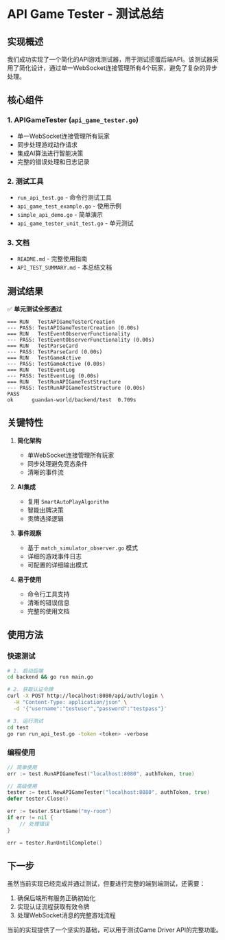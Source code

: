 # API Game Tester - 测试总结

## 实现概述

我们成功实现了一个简化的API游戏测试器，用于测试掼蛋后端API。该测试器采用了简化设计，通过单一WebSocket连接管理所有4个玩家，避免了复杂的异步处理。

## 核心组件

### 1. **APIGameTester** (`api_game_tester.go`)
- 单一WebSocket连接管理所有玩家
- 同步处理游戏动作请求
- 集成AI算法进行智能决策
- 完整的错误处理和日志记录

### 2. **测试工具**
- `run_api_test.go` - 命令行测试工具
- `api_game_test_example.go` - 使用示例
- `simple_api_demo.go` - 简单演示
- `api_game_tester_unit_test.go` - 单元测试

### 3. **文档**
- `README.md` - 完整使用指南
- `API_TEST_SUMMARY.md` - 本总结文档

## 测试结果

✅ **单元测试全部通过**
```
=== RUN   TestAPIGameTesterCreation
--- PASS: TestAPIGameTesterCreation (0.00s)
=== RUN   TestEventObserverFunctionality
--- PASS: TestEventObserverFunctionality (0.00s)
=== RUN   TestParseCard
--- PASS: TestParseCard (0.00s)
=== RUN   TestGameActive
--- PASS: TestGameActive (0.00s)
=== RUN   TestEventLog
--- PASS: TestEventLog (0.00s)
=== RUN   TestRunAPIGameTestStructure
--- PASS: TestRunAPIGameTestStructure (0.00s)
PASS
ok  	guandan-world/backend/test	0.709s
```

## 关键特性

1. **简化架构**
   - 单WebSocket连接管理所有玩家
   - 同步处理避免竞态条件
   - 清晰的事件流

2. **AI集成**
   - 复用 `SmartAutoPlayAlgorithm`
   - 智能出牌决策
   - 贡牌选择逻辑

3. **事件观察**
   - 基于 `match_simulator_observer.go` 模式
   - 详细的游戏事件日志
   - 可配置的详细输出模式

4. **易于使用**
   - 命令行工具支持
   - 清晰的错误信息
   - 完整的使用文档

## 使用方法

### 快速测试
```bash
# 1. 启动后端
cd backend && go run main.go

# 2. 获取认证令牌
curl -X POST http://localhost:8080/api/auth/login \
  -H "Content-Type: application/json" \
  -d '{"username":"testuser","password":"testpass"}'

# 3. 运行测试
cd test
go run run_api_test.go -token <token> -verbose
```

### 编程使用
```go
// 简单使用
err := test.RunAPIGameTest("localhost:8080", authToken, true)

// 高级使用
tester := test.NewAPIGameTester("localhost:8080", authToken, true)
defer tester.Close()

err := tester.StartGame("my-room")
if err != nil {
    // 处理错误
}

err = tester.RunUntilComplete()
```

## 下一步

虽然当前实现已经完成并通过测试，但要进行完整的端到端测试，还需要：

1. 确保后端所有服务正确初始化
2. 实现认证流程获取有效令牌
3. 处理WebSocket消息的完整游戏流程

当前的实现提供了一个坚实的基础，可以用于测试Game Driver API的完整功能。